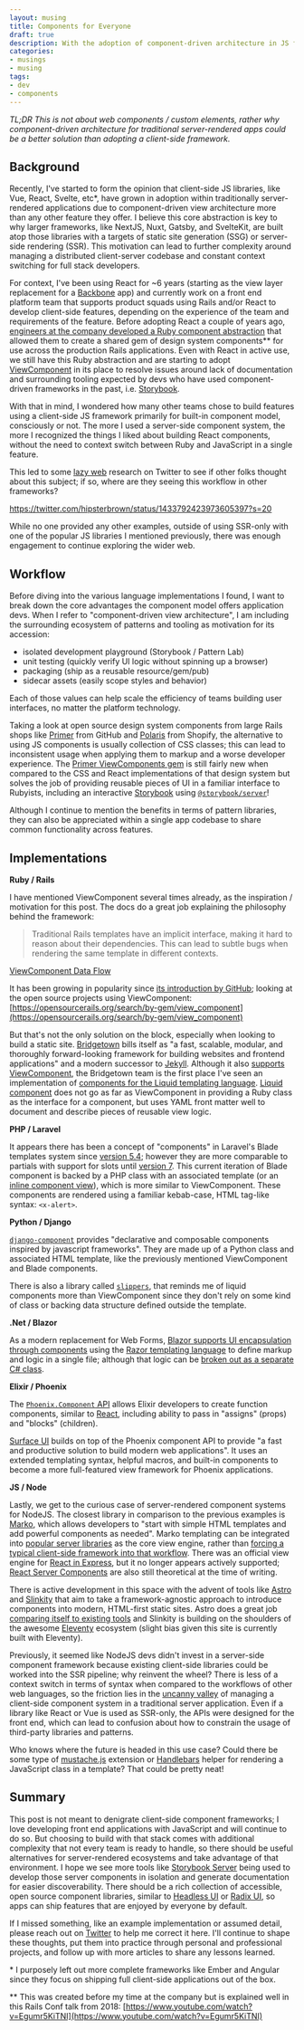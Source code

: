```yaml
---
layout: musing
title: Components for Everyone
draft: true
description: With the adoption of component-driven architecture in JS frameworks, how can server-side applications take advantage of a similar workflow in their native languages?
categories:
- musings
- musing
tags:
- dev
- components
---
```


_TL;DR This is not about web components / custom elements, rather why component-driven architecture for traditional server-rendered apps could be a better solution than adopting a client-side framework._

## Background

Recently, I've started to form the opinion that client-side JS libraries, like Vue, React, Svelte, etc\*, have grown in adoption within traditionally server-rendered applications due to component-driven view architecture more than any other feature they offer. I believe this core abstraction is key to why larger frameworks, like NextJS, Nuxt, Gatsby, and SvelteKit, are built atop those libraries with a targets of static site generation (SSG) or server-side rendering (SSR). This motivation can lead to further complexity around managing a distributed client-server codebase and constant context switching for full stack developers.

For context, I've been using React for ~6 years (starting as the view layer replacement for a [Backbone](https://backbonejs.org/) app) and currently work on a front end platform team that supports product squads using Rails and/or React to develop client-side features, depending on the experience of the team and requirements of the feature. Before adopting React a couple of years ago, [engineers at the company developed a Ruby component abstraction](https://betterment.engineering/how-we-develop-design-components-in-rails-ab2d3dac44d3) that allowed them to create a shared gem of design system components\*\* for use across the production Rails applications. Even with React in active use, we still have this Ruby abstraction and are starting to adopt [ViewComponent](https://viewcomponent.org) in its place to resolve issues around lack of documentation and surrounding tooling expected by devs who have used component-driven frameworks in the past, i.e. [Storybook](https://storybook.js.org/).

With that in mind, I wondered how many other teams chose to build features using a client-side JS framework primarily for built-in component model, consciously or not. The more I used a server-side component system, the more I recognized the things I liked about building React components, without the need to context switch between Ruby and JavaScript in a single feature. 

This led to some [lazy web](https://www.urbandictionary.com/define.php?term=lazyweb) research on Twitter to see if other folks thought about this subject; if so, where are they seeing this workflow in other frameworks?

https://twitter.com/hipsterbrown/status/1433792423973605397?s=20

While no one provided any other examples, outside of using SSR-only with one of the popular JS libraries I mentioned previously, there was enough engagement to continue exploring the wider web.

## Workflow

Before diving into the various language implementations I found, I want to break down the core advantages the component model offers application devs. When I refer to "component-driven view architecture", I am including the surrounding ecosystem of patterns and tooling as motivation for its accession:

- isolated development playground (Storybook / Pattern Lab)
- unit testing (quickly verify UI logic without spinning up a browser)
- packaging (ship as a reusable resource/gem/pub)
- sidecar assets (easily scope styles and behavior)

Each of those values can help scale the efficiency of teams building user interfaces, no matter the platform technology.

Taking a look at open source design system components from large Rails shops like [Primer](https://primer.style/) from GitHub and [Polaris](https://polaris.shopify.com/components/get-started) from Shopify, the alternative to using JS components is usually collection of CSS classes; this can lead to inconsistent usage when applying them to markup and a worse developer experience. The [Primer ViewComponents gem](https://primer.style/view-components/) is still fairly new when compared to the CSS and React implementations of that design system but solves the job of providing reusable pieces of UI in a familiar interface to Rubyists, including an interactive [Storybook](https://primer.style/view-components/stories/?path=/story/primer-button-group--button-group) using [`@storybook/server`](https://github.com/storybookjs/storybook/tree/next/app/server)!

Although I continue to mention the benefits in terms of pattern libraries, they can also be appreciated within a single app codebase to share common functionality across features. 

## Implementations

**Ruby / Rails**

I have mentioned ViewComponent several times already, as the inspiration / motivation for this post. The docs do a great job explaining the philosophy behind the framework:

> Traditional Rails templates have an implicit interface, making it hard to reason about their dependencies. This can lead to subtle bugs when rendering the same template in different contexts.

[ViewComponent Data Flow](https://viewcomponent.org/#data-flow)

It has been growing in popularity since [its introduction by GitHub](https://github.blog/2020-12-15-encapsulating-ruby-on-rails-views/); looking at the open source projects using ViewComponent: [https://opensourcerails.org/search/by-gem/view_component](https://opensourcerails.org/search/by-gem/view_component)

But that's not the only solution on the block, especially when looking to build a static site. [Bridgetown](https://www.bridgetownrb.com/) bills itself as "a fast, scalable, modular, and thoroughly forward-looking framework for building websites and frontend applications" and a modern successor to [Jekyll](https://jekyllrb.com/). Although it also [supports ViewComponent](https://www.bridgetownrb.com/release/embracing-ruby-in-0.21/), the Bridgetown team is the first place I've seen an implementation of [components for the Liquid templating language](https://www.bridgetownrb.com/docs/components/liquid). [Liquid component](https://github.com/bridgetownrb/liquid-component) does not go as far as ViewComponent in providing a Ruby class as the interface for a component, but uses YAML front matter well to document and describe pieces of reusable view logic.

**PHP / Laravel**

It appears there has been a concept of "components" in Laravel's Blade templates system since [version 5.4](https://laravel.com/docs/5.4/blade#components-and-slots); however they are more comparable to partials with support for slots until [version 7](https://laravel.com/docs/7.x/blade#components). This current iteration of Blade component is backed by a PHP class with an associated template (or an [inline component view](https://laravel.com/docs/8.x/blade#inline-component-views)), which is more similar to ViewComponent. These components are rendered using a familiar kebab-case, HTML tag-like syntax: `<x-alert>`.

**Python / Django**

[`django-component`](https://gitlab.com/Mojeer/django_components) provides "declarative and composable components inspired by javascript frameworks". They are made up of a Python class and associated HTML template, like the previously mentioned ViewComponent and Blade components. 

There is also a library called [`slippers`](https://mitchel.me/slippers/), that reminds me of liquid components more than ViewComponent since they don't rely on some kind of class or backing data structure defined outside the template.

**.Net / Blazor**

As a modern replacement for Web Forms, [Blazor supports UI encapsulation through components](https://docs.microsoft.com/en-us/dotnet/architecture/blazor-for-web-forms-developers/components#use-components) using the [Razor templating language](https://docs.microsoft.com/en-us/aspnet/core/mvc/views/razor?view=aspnetcore-5.0) to define markup and logic in a single file; although that logic can be [broken out as a separate C# class](https://docs.microsoft.com/en-us/dotnet/architecture/blazor-for-web-forms-developers/components#code-behind).

**Elixir / Phoenix**

The [`Phoenix.Component` API](https://hexdocs.pm/phoenix_live_view/Phoenix.Component.html#content) allows Elixir developers to create function components, similar to [React](https://reactjs.org/docs/components-and-props.html#function-and-class-components), including ability to pass in "assigns" (props) and "blocks" (children).

[Surface UI](https://surface-ui.org/documentation) builds on top of the Phoenix component API to provide "a fast and productive solution to build modern web applications". It uses an extended templating syntax, helpful macros, and built-in components to become a more full-featured view framework for Phoenix applications.

**JS / Node**

Lastly, we get to the curious case of server-rendered component systems for NodeJS. The closest library in comparison to the previous examples is [Marko](https://markojs.com/), which allows developers to "start with simple HTML templates and add powerful components as needed". Marko templating can be integrated into [popular server libraries](https://markojs.com/docs/server-integrations-overview/) as the core view engine, rather than [forcing a typical client-side framework into that workflow](https://reactjs.org/docs/react-dom-server.html). There was an official view engine for [React in Express](https://github.com/reactjs/express-react-views), but it no longer appears actively supported; [React Server Components](https://reactjs.org/blog/2020/12/21/data-fetching-with-react-server-components.html) are also still theoretical at the time of writing.

There is active development in this space with the advent of tools like [Astro](https://astro.build/) and [Slinkity](https://slinkity.dev/) that aim to take a framework-agnostic approach to introduce components into modern, HTML-first static sites. Astro does a great job [comparing itself to existing tools](https://docs.astro.build/comparing-astro-vs-other-tools) and Slinkity is building on the shoulders of the awesome [Eleventy](https://www.11ty.dev/) ecosystem (slight bias given this site is currently built with Eleventy).

Previously, it seemed like NodeJS devs didn't invest in a server-side component framework because existing client-side libraries could be worked into the SSR pipeline; why reinvent the wheel? There is less of a context switch in terms of syntax when compared to the workflows of other web languages, so the friction lies in the [uncanny valley](https://crystallize.com/blog/frontend-performance-react-ssr-and-the-uncanny-valley) of managing a client-side component system in a traditional server application. Even if a library like React or Vue is used as SSR-only, the APIs were designed for the front end, which can lead to confusion about how to constrain the usage of third-party libraries and patterns.

Who knows where the future is headed in this use case? Could there be some type of [mustache.js](https://github.com/janl/mustache.js/) extension or [Handlebars](https://handlebarsjs.com/) helper for rendering a JavaScript class in a template? That could be pretty neat!


## Summary

This post is not meant to denigrate client-side component frameworks; I love developing front end applications with JavaScript and will continue to do so. But choosing to build with that stack comes with additional complexity that not every team is ready to handle, so there should be useful alternatives for server-rendered ecosystems and take advantage of that environment. I hope we see more tools like [Storybook Server](https://www.npmjs.com/package/@storybook/server) being used to develop those server components in isolation and generate documentation for easier discoverability. There should be a rich collection of accessible, open source component libraries, similar to [Headless UI](https://headlessui.dev/) or [Radix UI](https://www.radix-ui.com/docs/primitives/overview/introduction), so apps can ship features that are enjoyed by everyone by default.

If I missed something, like an example implementation or assumed detail, please reach out on [Twitter](https://twitter.com/hipsterbronw) to help me correct it here. I'll continue to shape these thoughts, put them into practice through personal and professional projects, and follow up with more articles to share any lessons learned.

\* I purposely left out more complete frameworks like Ember and Angular since they focus on shipping full client-side applications out of the box.

\*\* This was created before my time at the company but is explained well in this Rails Conf talk from 2018: [https://www.youtube.com/watch?v=Egumr5KiTNI](https://www.youtube.com/watch?v=Egumr5KiTNI)
